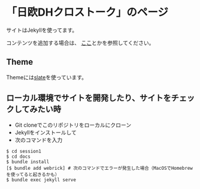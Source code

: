 #  「日欧DHクロストーク」のページ

サイトはJekyllを使ってます。

コンテンツを追加する場合は、
[ここ](https://docs.github.com/ja/pages/setting-up-a-github-pages-site-with-jekyll/adding-content-to-your-github-pages-site-using-jekyll)とかを参照してください。

## Theme
Themeには[slate](https://github.com/pages-themes/slate)を使っています。

## ローカル環境でサイトを開発したり、サイトをチェックしてみたい時
- Git cloneでこのリポジトリをローカルにクローン
- Jekyllをインストールして
- 次のコマンドを入力

```
$ cd session1 
$ cd docs
$ bundle install
[$ bundle add webrick] # 次のコマンドでエラーが発生した場合（MacOSでHomebrewを使ってると起きるかも）
$ bundle exec jekyll serve 
```

